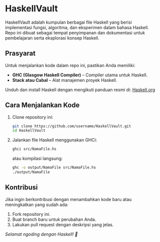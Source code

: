 # HaskellVault

HaskellVault adalah kumpulan berbagai file Haskell yang berisi implementasi fungsi, algoritma, dan eksperimen dalam bahasa Haskell. Repo ini dibuat sebagai tempat penyimpanan dan dokumentasi untuk pembelajaran serta eksplorasi konsep Haskell.

## Prasyarat

Untuk menjalankan kode dalam repo ini, pastikan Anda memiliki:
- **GHC (Glasgow Haskell Compiler)** – Compiler utama untuk Haskell.
- **Stack atau Cabal** – Alat manajemen proyek Haskell.

Unduh dan install Haskell dengan mengikuti panduan resmi di: [Haskell.org](https://www.haskell.org/)

## Cara Menjalankan Kode

1. Clone repository ini:
   ```sh
   git clone https://github.com/username/HaskellVault.git
   cd HaskellVault
   ```

2. Jalankan file Haskell menggunakan GHCi:
   ```sh
   ghci src/NamaFile.hs
   ```
   atau kompilasi langsung:
   ```sh
   ghc -o output/NamaFile src/NamaFile.hs
   ./output/NamaFile
   ```

## Kontribusi

Jika ingin berkontribusi dengan menambahkan kode baru atau meningkatkan yang sudah ada:
1. Fork repository ini.
2. Buat branch baru untuk perubahan Anda.
3. Lakukan pull request dengan deskripsi yang jelas.

_Selamat ngoding dengan Haskell! 🚀_
